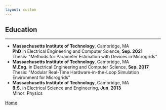 ```yaml
---
layout: custom
---
```


## Education
---
* **Massachusetts Institute of Technology**, Cambridge, MA <br />
  **PhD** in Electrical Engineering and Computer Science, **Sep. 2021** <br />
  Thesis: "Methods for Parameter Estimation with Devices in Microgrids"
* **Massachusetts Institute of Technology**, Cambridge, MA <br />
  **M.Eng.** in Electrical Engineering and Computer Science, **Sep. 2017** <br />
  Thesis: "Modular Real-Time Hardware-in-the-Loop Simulation Environment for Microgrids"
* **Massachusetts Institute of Technology**, Cambridge, MA <br />
  **B.S.** in Electrical Science and Engineering, **Jun. 2013** <br />
  Minor: Physics

[Home](./)
